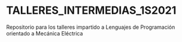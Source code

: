 # TALLERES_INTERMEDIAS_1S2021
Repositorio para los talleres impartido a Lenguajes de Programación orientado a Mecánica Eléctrica
